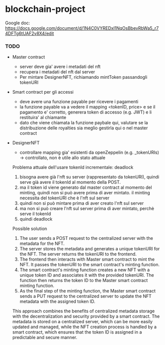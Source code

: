 # blockchain-project

Google doc:
https://docs.google.com/document/d/1N4C0VYREDxl1NqOsBbevRbWa5_r74DFTg6tUAF2v8X4/edit

### TODO

+ Master contract
    - server deve gia' avere i metadati del nft
    - recupera i metadati del nft dal server
    - Per mintare DesignerNFT, richiamando mintToken passandogli tokenURI

+ Smart contract per gli accessi
    - deve avere una funzione payable per ricevere i pagamenti
    - la funzione payable va a vedere il mapping <tokenID, price> e se il pagamento e' corretto, generera token di accesso (e.g. JWT) e li restituira' al chiamante
    - dato che viene chiamata la funzione paybale qui, valutare se la distribuzione delle royalties sia meglio gestirla qui o nel master contract

+ DesignerNFT
    - controllare mapping gia' esistenti da openZeppelin (e.g. _tokenURIs) -> controllato, non è utile allo stato attuale
    
    Problema attuale dell'usare tokenId incrementale: deadlock
    1. bisogna avere già l'nft su server (rappresentato da tokenURI), quindi serve già avere il tokenId al momento della POST.
    2. ma il token id viene generato dal master contract al momento del minting, quindi non si può avere prima di aver mintato. il minting necessita del tokenURI che è l'nft sul server
    3. quindi non si può mintare prima di aver creato l'nft sul server
    4. ma non si può creare l'nft sul server prima di aver mintato, perchè serve il tokenId
    5. quindi deadlock

    Possible solution
    1. The user sends a POST request to the centralized server with the metadata for the NFT.
    2. The server stores the metadata and generates a unique tokenURI for the NFT. The server returns the tokenURI to the frontend.
    3. The frontend then interacts with Master smart contract to mint the NFT. It passes the tokenURI to the smart contract's minting function.
    4. The smart contract's minting function creates a new NFT with a unique token ID and associates it with the provided tokenURI. The function then returns the token ID to the Master smart contract minting function.
    5. As the final step of the minting function, the Master smart contract sends a PUT request to the centralized server to update the NFT metadata with the assigned token ID.
    
    This approach combines the benefits of centralized metadata storage with the decentralization and security provided by a smart contract. The metadata is stored on a centralized server, which can be more easily updated and managed, while the NFT creation process is handled by a smart contract, which ensures that the token ID is assigned in a predictable and secure manner.


